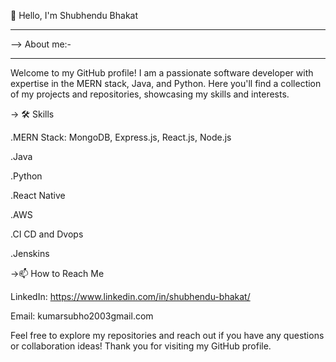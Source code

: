 👋 Hello, I'm Shubhendu Bhakat
______________________________________________________________________________________________________________________________________________________________________________
--> About me:-
______________________________________________________________________________________________________________________________________________________________________________
Welcome to my GitHub profile! I am a passionate software developer with expertise in the MERN stack, Java, and Python. Here you'll find a collection of my projects and repositories, showcasing my skills and interests.

-> 🛠️ Skills

.MERN Stack: MongoDB, Express.js, React.js, Node.js

.Java

.Python

.React Native

.AWS

.CI CD and Dvops 

.Jenskins

->📫 How to Reach Me

LinkedIn: https://www.linkedin.com/in/shubhendu-bhakat/

Email: kumarsubho2003gmail.com

Feel free to explore my repositories and reach out if you have any questions or collaboration ideas! Thank you for visiting my GitHub profile.

<!---
Shubhendu-bhakat/Shubhendu-bhakat is a ✨ special ✨ repository because its `README.md` (this file) appears on your GitHub profile.
You can click the Preview link to take a look at your changes.
--->
